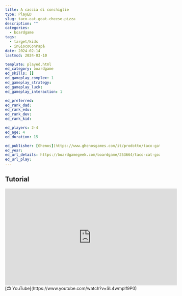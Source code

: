 ```yaml
---
title: A caccia di conchiglie
type: PlayED
slug: taco-cat-goat-cheese-pizza
description: ""
categories:
  - boardgame
tags:
  - target/kids
  - inGiocoConPapà
date: 2024-02-14
lastmod: 2024-03-10

template: played.html
ed_category: boardgame
ed_skills: []
ed_gameplay_complex: 1
ed_gameplay_strategy: 
ed_gameplay_luck: 
ed_gameplay_interaction: 1

ed_preferred: 
ed_rank_dad: 
ed_rank_edu: 
ed_rank_dev: 
ed_rank_kid: 

ed_players: 2-4
ed_age: 4
ed_duration: 15

ed_publisher: [Ghenos](https://www.ghenosgames.com/it/prodotto/taco-gatto-capra-cacio-pizza/)
ed_year: 
ed_url_details: https://boardgamegeek.com/boardgame/253664/taco-cat-goat-cheese-pizza
ed_url_play: 
---
```


## Tutorial

<iframe width="560" height="315" src="https://www.youtube-nocookie.com/embed/SL4wmplf9P0?si=DVwrdpLzj2diumKQ" title="YouTube video player" frameborder="0" allow="accelerometer; autoplay; clipboard-write; encrypted-media; gyroscope; picture-in-picture; web-share" allowfullscreen></iframe>
[📺 YouTube](https://www.youtube.com/watch?v=SL4wmplf9P0)
